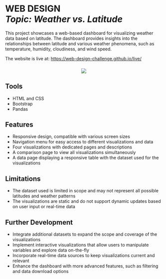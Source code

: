 <h1 align="left">WEB DESIGN<br><i>Topic: Weather vs. Latitude</i> </h1> 

<p>This project showcases a web-based dashboard for visualizing weather data based on latitude. The dashboard provides insights into the relationships between latitude and various weather phenomena, such as temperature, humidity, cloudiness, and wind speed.</p>

The website is live at: https://web-design-challenge.github.io/live/

<h3 align="center"><a href="https://web-design-challenge.github.io/live/">
<p align="center">
<img src="https://user-images.githubusercontent.com/8321756/233785536-8f5eda48-bf89-4703-a3f4-0a21d378077e.png">
</p></a></h3>

## Tools
* HTML and CSS
* Bootstrap
* Pandas 

## Features
* Responsive design, compatible with various screen sizes
* Navigation menu for easy access to different visualizations and data
* Four visualizations with dedicated pages and descriptions
* A comparison page to view all visualizations simultaneously
* A data page displaying a responsive table with the dataset used for the visualizations

## Limitations
* The dataset used is limited in scope and may not represent all possible latitudes and weather patterns
* The visualizations are static and do not support dynamic updates based on user input or real-time data

## Further Development
* Integrate additional datasets to expand the scope and coverage of the visualizations
* Implement interactive visualizations that allow users to manipulate variables and explore data on-the-fly
* Incorporate real-time data sources to keep visualizations current and relevant
* Enhance the dashboard with more advanced features, such as filtering and data download options
